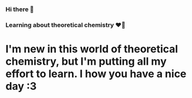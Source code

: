### Hi there 👋
### Learning about theoretical chemistry ❤️‍🔥


# I'm new in this world of theoretical chemistry, but I'm putting all my effort to learn. I how you have a nice day :3
